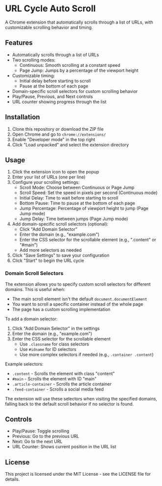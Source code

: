 # URL Cycle Auto Scroll

A Chrome extension that automatically scrolls through a list of URLs, with customizable scrolling behavior and timing.

## Features

- Automatically scrolls through a list of URLs
- Two scrolling modes:
  - Continuous: Smooth scrolling at a constant speed
  - Page Jump: Jumps by a percentage of the viewport height
- Customizable timing:
  - Initial delay before starting to scroll
  - Pause at the bottom of each page
- Domain-specific scroll selectors for custom scrolling behavior
- Play/Pause, Previous, and Next controls
- URL counter showing progress through the list

## Installation

1. Clone this repository or download the ZIP file
2. Open Chrome and go to `chrome://extensions/`
3. Enable "Developer mode" in the top right
4. Click "Load unpacked" and select the extension directory

## Usage

1. Click the extension icon to open the popup
2. Enter your list of URLs (one per line)
3. Configure your scrolling settings:
   - Scroll Mode: Choose between Continuous or Page Jump
   - Scroll Speed: Set the speed in pixels per second (Continuous mode)
   - Initial Delay: Time to wait before starting to scroll
   - Bottom Pause: Time to pause at the bottom of each page
   - Jump Percentage: Percentage of viewport height to jump (Page Jump mode)
   - Jump Delay: Time between jumps (Page Jump mode)
4. Add domain-specific scroll selectors (optional):
   - Click "Add Domain Selector"
   - Enter the domain (e.g., "example.com")
   - Enter the CSS selector for the scrollable element (e.g., ".content" or "#main")
   - Add more selectors as needed
5. Click "Save Settings" to save your configuration
6. Click "Start" to begin the URL cycle

### Domain Scroll Selectors

The extension allows you to specify custom scroll selectors for different domains. This is useful when:

- The main scroll element isn't the default `document.documentElement`
- You want to scroll a specific container instead of the whole page
- The page has a custom scrolling implementation

To add a domain selector:

1. Click "Add Domain Selector" in the settings
2. Enter the domain (e.g., "example.com")
3. Enter the CSS selector for the scrollable element
   - Use `.classname` for class selectors
   - Use `#idname` for ID selectors
   - Use more complex selectors if needed (e.g., `.container .content`)

Example selectors:

- `.content` - Scrolls the element with class "content"
- `#main` - Scrolls the element with ID "main"
- `.article-container` - Scrolls the article container
- `.feed-container` - Scrolls a social media feed

The extension will use these selectors when visiting the specified domains, falling back to the default scroll behavior if no selector is found.

## Controls

- Play/Pause: Toggle scrolling
- Previous: Go to the previous URL
- Next: Go to the next URL
- URL Counter: Shows current position in the URL list

## License

This project is licensed under the MIT License - see the LICENSE file for details.
